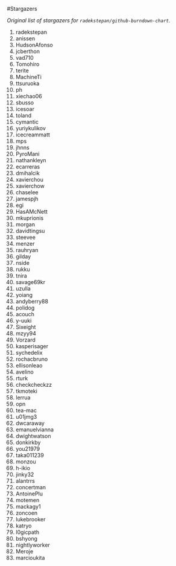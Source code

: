 #Stargazers

*Original list of stargazers for `radekstepan/github-burndown-chart`.*

1. radekstepan
1. anissen
1. HudsonAfonso
1. jcberthon
1. vad710
1. Tomohiro
1. terite
1. MachineTi
1. ttsuruoka
1. ph
1. xiechao06
1. sbusso
1. icesoar
1. toland
1. cymantic
1. yuriykulikov
1. icecreammatt
1. mps
1. jhnns
1. PyroMani
1. nathankleyn
1. ecarreras
1. dmihalcik
1. xavierchou
1. xavierchow
1. chaselee
1. jamespjh
1. egi
1. HasAMcNett
1. mkuprionis
1. morgan
1. davidtingsu
1. steevee
1. menzer
1. rauhryan
1. gilday
1. nside
1. rukku
1. tnira
1. savage69kr
1. uzulla
1. yoiang
1. andyberry88
1. polidog
1. acouch
1. y-uuki
1. Sixeight
1. mzyy94
1. Vorzard
1. kasperisager
1. sychedelix
1. rochacbruno
1. ellisonleao
1. avelino
1. rturk
1. checkcheckzz
1. tkmoteki
1. lerrua
1. opn
1. tea-mac
1. u01jmg3
1. dwcaraway
1. emanuelvianna
1. dwightwatson
1. donkirkby
1. you21979
1. taka011239
1. monzou
1. h-ikio
1. jinky32
1. alantrrs
1. concertman
1. AntoinePlu
1. motemen
1. mackagy1
1. zoncoen
1. lukebrooker
1. katryo
1. l0gicpath
1. bshyong
1. nightlyworker
1. Meroje
1. marcioukita